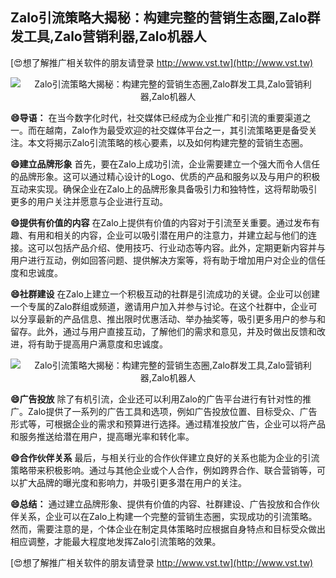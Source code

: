 ## **Zalo引流策略大揭秘：构建完整的营销生态圈,Zalo群发工具,Zalo营销利器,Zalo机器人**

[😍想了解推广相关软件的朋友请登录 http://www.vst.tw](http://www.vst.tw)

 <center><img src="https://vst.tw/MP4/tuiguang/png/4.png" alt="Zalo引流策略大揭秘：构建完整的营销生态圈,Zalo群发工具,Zalo营销利器,Zalo机器人"></center>

**😄导语：**
在当今数字化时代，社交媒体已经成为企业推广和引流的重要渠道之一。而在越南，Zalo作为最受欢迎的社交媒体平台之一，其引流策略更是备受关注。本文将揭示Zalo引流策略的核心要素，以及如何构建完整的营销生态圈。

**😄建立品牌形象**
首先，要在Zalo上成功引流，企业需要建立一个强大而令人信任的品牌形象。这可以通过精心设计的Logo、优质的产品和服务以及与用户的积极互动来实现。确保企业在Zalo上的品牌形象具备吸引力和独特性，这将帮助吸引更多的用户关注并愿意与企业进行互动。

**😄提供有价值的内容**
在Zalo上提供有价值的内容对于引流至关重要。通过发布有趣、有用和相关的内容，企业可以吸引潜在用户的注意力，并建立起与他们的连接。这可以包括产品介绍、使用技巧、行业动态等内容。此外，定期更新内容并与用户进行互动，例如回答问题、提供解决方案等，将有助于增加用户对企业的信任度和忠诚度。

**😄社群建设**
在Zalo上建立一个积极互动的社群是引流成功的关键。企业可以创建一个专属的Zalo群组或频道，邀请用户加入并参与讨论。在这个社群中，企业可以分享最新的产品信息、推出限时优惠活动、举办抽奖等，吸引更多用户的参与和留存。此外，通过与用户直接互动，了解他们的需求和意见，并及时做出反馈和改进，将有助于提高用户满意度和忠诚度。

 <center><img src="https://vst.tw/MP4/tuiguang/png/8.png" alt="Zalo引流策略大揭秘：构建完整的营销生态圈,Zalo群发工具,Zalo营销利器,Zalo机器人"></center>

**😄广告投放**
除了有机引流，企业还可以利用Zalo的广告平台进行有针对性的推广。Zalo提供了一系列的广告工具和选项，例如广告投放位置、目标受众、广告形式等，可根据企业的需求和预算进行选择。通过精准投放广告，企业可以将产品和服务推送给潜在用户，提高曝光率和转化率。

**😄合作伙伴关系**
最后，与相关行业的合作伙伴建立良好的关系也能为企业的引流策略带来积极影响。通过与其他企业或个人合作，例如跨界合作、联合营销等，可以扩大品牌的曝光度和影响力，并吸引更多潜在用户的关注。

**😄总结：**
通过建立品牌形象、提供有价值的内容、社群建设、广告投放和合作伙伴关系，企业可以在Zalo上构建一个完整的营销生态圈，实现成功的引流策略。然而，需要注意的是，个体企业在制定具体策略时应根据自身特点和目标受众做出相应调整，才能最大程度地发挥Zalo引流策略的效果。

[😍想了解推广相关软件的朋友请登录 http://www.vst.tw](http://www.vst.tw)



